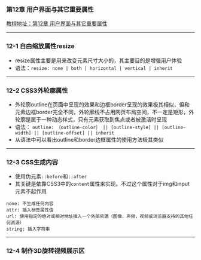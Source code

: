 ### 第12章 用户界面与其它重要属性 
[教程地址：第12章 用户界面与其它重要属性 ](http://www.imooc.com/code/1379)

---
### 12-1 自由缩放属性resize
- resize属性主要是用来改变元素尺寸大小的，其主要目的是增强用户体验
- 语法：`resize: none | both | horizontal | vertical | inherit`

---
### 12-2 CSS3外轮廓属性
- 外轮廓outline在页面中呈现的效果和边框border呈现的效果极其相似，但和元素边框border完全不同，外轮廓线不占用网页布局空间，不一定是矩形，外轮廓是属于一种动态样式，只有元素获取到焦点或者被激活时呈现
- 语法： `outline: ［outline-color］ || [outline-style] || [outline-width] || [outline-offset] || inherit`
- 从语法中可以看出outline和border边框属性的使用方法极其类似

---
### 12-3 CSS生成内容
- 使用伪元素`::before`和`::after`
- 其关键是依靠CSS3中的`content`属性来实现。不过这个属性对于img和input元素不起作用

```
none: 不生成任何内容
attr: 插入标签属性值
url: 使用指定的绝对或相对地址插入一个外部资源（图像，声频，视频或浏览器支持的其他任何资源）
string: 插入字符串
```

---
### 12-4 制作3D旋转视频展示区

